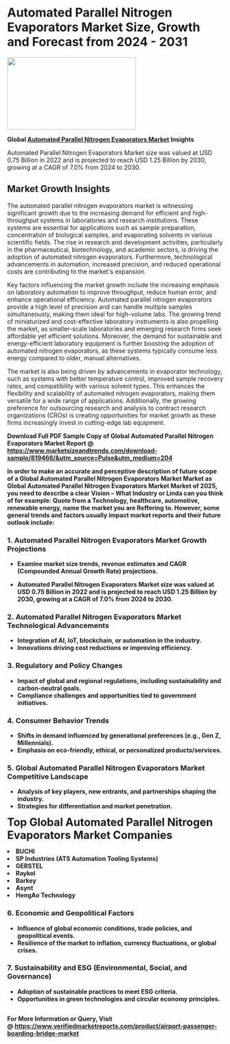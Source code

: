 <H1>Automated Parallel Nitrogen Evaporators Market Size, Growth and Forecast from 2024 - 2031</H1><img class="aligncenter size-medium wp-image-584254" src="https://thirdeyenews.in/wp-content/uploads/2024/09/Global-Market-Research-300x168.jpeg" alt="" width="300" height="168" /><p><strong>Global&nbsp;<a href="https://www.marketsizeandtrends.com/download-sample/819466/&amp;utm_source=Pulse&amp;utm_medium=204">Automated Parallel Nitrogen Evaporators Market</a> Insights</strong></p><p>Automated Parallel Nitrogen Evaporators Market size was valued at USD 0.75 Billion in 2022 and is projected to reach USD 1.25 Billion by 2030, growing at a CAGR of 7.0% from 2024 to 2030.</p><p><h2>Market Growth Insights</h2> <p>The automated parallel nitrogen evaporators market is witnessing significant growth due to the increasing demand for efficient and high-throughput systems in laboratories and research institutions. These systems are essential for applications such as sample preparation, concentration of biological samples, and evaporating solvents in various scientific fields. The rise in research and development activities, particularly in the pharmaceutical, biotechnology, and academic sectors, is driving the adoption of automated nitrogen evaporators. Furthermore, technological advancements in automation, increased precision, and reduced operational costs are contributing to the market's expansion.</p> <p><strong></strong></p> <p>Key factors influencing the market growth include the increasing emphasis on laboratory automation to improve throughput, reduce human error, and enhance operational efficiency. Automated parallel nitrogen evaporators provide a high level of precision and can handle multiple samples simultaneously, making them ideal for high-volume labs. The growing trend of miniaturized and cost-effective laboratory instruments is also propelling the market, as smaller-scale laboratories and emerging research firms seek affordable yet efficient solutions. Moreover, the demand for sustainable and energy-efficient laboratory equipment is further boosting the adoption of automated nitrogen evaporators, as these systems typically consume less energy compared to older, manual alternatives.</p> <p>The market is also being driven by advancements in evaporator technology, such as systems with better temperature control, improved sample recovery rates, and compatibility with various solvent types. This enhances the flexibility and scalability of automated nitrogen evaporators, making them versatile for a wide range of applications. Additionally, the growing preference for outsourcing research and analysis to contract research organizations (CROs) is creating opportunities for market growth as these firms increasingly invest in cutting-edge lab equipment.</p> <p><strong></p><p><span class=""><strong>Download Full PDF Sample Copy of Global Automated Parallel Nitrogen Evaporators Market Report</strong> @ <a href="https://www.marketsizeandtrends.com/download-sample/819466/&amp;utm_source=Pulse&amp;utm_medium=204" target="_blank">https://www.marketsizeandtrends.com/download-sample/819466/&amp;utm_source=Pulse&amp;utm_medium=204</a></span></p><p>In order to make an accurate and perceptive description of future scope of a Global&nbsp;Automated Parallel Nitrogen Evaporators Market Market as Global&nbsp;Automated Parallel Nitrogen Evaporators Market Market of 2025, you need to describe a clear Vision &ndash; What Industry or Linda can you think of for example: Quote from a Technology, healthcare, automotive, renewable energy, name the market you are Reffering to. However, some general trends and factors usually impact market reports and their future outlook include:</p><h3>1.&nbsp;<strong>Automated Parallel Nitrogen Evaporators Market Growth Projections</strong></h3><ul><li>Examine market size trends, revenue estimates and CAGR (Compounded Annual Growth Rate) projections.</li><li><p>Automated Parallel Nitrogen Evaporators Market size was valued at USD 0.75 Billion in 2022 and is projected to reach USD 1.25 Billion by 2030, growing at a CAGR of 7.0% from 2024 to 2030.</p></li></ul><h3>2.&nbsp;<strong>Automated Parallel Nitrogen Evaporators Market Technological Advancements</strong></h3><ul><li>Integration of AI, IoT, blockchain, or automation in the industry.</li><li>Innovations driving cost reductions or improving efficiency.</li></ul><h3>3.&nbsp;<strong>Regulatory and Policy Changes</strong></h3><ul><li>Impact of global and regional regulations, including sustainability and carbon-neutral goals.</li><li>Compliance challenges and opportunities tied to government initiatives.</li></ul><h3>4.&nbsp;<strong>Consumer Behavior Trends</strong></h3><ul><li>Shifts in demand influenced by generational preferences (e.g., Gen Z, Millennials).</li><li>Emphasis on eco-friendly, ethical, or personalized products/services.</li></ul><h3>5.&nbsp;<strong>Global Automated Parallel Nitrogen Evaporators Market Competitive Landscape</strong></h3><ul><li>Analysis of key players, new entrants, and partnerships shaping the industry.</li><li>Strategies for differentiation and market penetration.</li></ul><p data-pm-slice="1 1 []"><span style="color: inherit; font-family: inherit; font-size: 25px;">Top Global Automated Parallel Nitrogen Evaporators Market Companies</span></p><div class="" data-test-id=""><p><li>BUCHI</li><li> SP Industries (ATS Automation Tooling Systems)</li><li> GERSTEL</li><li> Raykol</li><li> Barkey</li><li> Asynt</li><li> HengAo Technology</li></p></div><h3>6.&nbsp;<strong>Economic and Geopolitical Factors</strong></h3><ul><li>Influence of global economic conditions, trade policies, and geopolitical events.</li><li>Resilience of the market to inflation, currency fluctuations, or global crises.</li></ul><h3>7.&nbsp;<strong>Sustainability and ESG (Environmental, Social, and Governance)</strong></h3><ul><li>Adoption of sustainable practices to meet ESG criteria.</li><li>Opportunities in green technologies and circular economy principles.</li></ul><h2><strong style="font-size: 14px;">For More Information or Query, Visit @&nbsp;</strong><a style="background-color: #ffffff; font-size: 14px;" href="https://www.marketsizeandtrends.com/report/automated-parallel-nitrogen-evaporators-market/" target="_blank">https://www.verifiedmarketreports.com/product/airport-passenger-boarding-bridge-market</a></h2>
